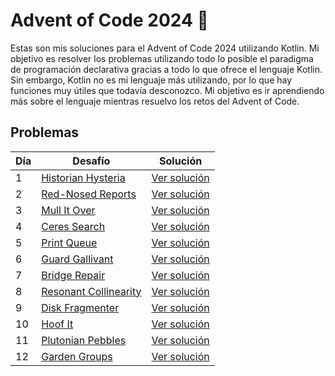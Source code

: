 # Advent of Code 2024 🎄

Estas son mis soluciones para el Advent of Code 2024 utilizando Kotlin. Mi objetivo es resolver los problemas utilizando todo lo posible el paradigma de programación declarativa gracias a todo lo que ofrece el lenguaje Kotlin. Sin embargo, Kotlin no es mi lenguaje más utilizando, por lo que hay funciones muy útiles que todavía desconozco. Mi objetivo es ir aprendiendo más sobre el lenguaje mientras resuelvo los retos del Advent of Code.


## Problemas

| Día | Desafío                                                      | Solución                     |
|-----|--------------------------------------------------------------|------------------------------|
| 1   | [Historian Hysteria](https://adventofcode.com/2024/day/1)    | [Ver solución](src/Day1.kt)  |
| 2   | [Red-Nosed Reports](https://adventofcode.com/2024/day/2)     | [Ver solución](src/Day2.kt)  |
| 3   | [Mull It Over](https://adventofcode.com/2024/day/3)          | [Ver solución](src/Day3.kt)  |
| 4   | [Ceres Search](https://adventofcode.com/2024/day/4)          | [Ver solución](src/Day4.kt)  |
| 5   | [Print Queue](https://adventofcode.com/2024/day/5)           | [Ver solución](src/Day5.kt)  |
| 6   | [Guard Gallivant](https://adventofcode.com/2024/day/6)       | [Ver solución](src/Day6.kt)  |
| 7   | [Bridge Repair](https://adventofcode.com/2024/day/7)         | [Ver solución](src/Day7.kt)  |
| 8   | [Resonant Collinearity](https://adventofcode.com/2024/day/8) | [Ver solución](src/Day8.kt)  |
| 9   | [Disk Fragmenter](https://adventofcode.com/2024/day/9)       | [Ver solución](src/Day9.kt)  |
| 10  | [Hoof It](https://adventofcode.com/2024/day/10)              | [Ver solución](src/Day10.kt) |
| 11  | [Plutonian Pebbles](https://adventofcode.com/2024/day/11)    | [Ver solución](src/Day11.kt) |
| 12  | [Garden Groups](https://adventofcode.com/2024/day/12)        | [Ver solución](src/Day12.kt) |
